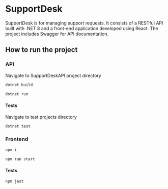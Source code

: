 # SupportDesk

SupportDesk is for managing support requests. It consists of a RESTful API built with .NET 8 and a front-end application developed using React. 
The project includes Swagger for API documentation.

## How to run the project

### API

Navigate to SupportDeskAPI project directory

```bash
dotnet build
```
```bash
dotnet run
```

#### Tests

Navigate to test projects directory

```bash
dotnet test
```

### Frontend

```bash
npm i
```
```bash
npm run start
```

#### Tests
```bash
npm jest
```